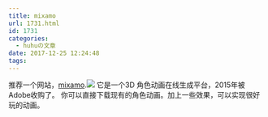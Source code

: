 ```yaml
---
title: mixamo
url: 1731.html
id: 1731
categories:
  - huhuの文章
date: 2017-12-25 12:24:48
tags:
---
```


推荐一个网站，[mixamo](https://www.mixamo.com/).![](http://h2y.net.cn/wp-content/uploads/2017/12/sp171225_122011.png) 它是一个3D 角色动画在线生成平台，2015年被Adobe收购了。 你可以直接下载现有的角色动画。加上一些效果，可以实现很好玩的动画。